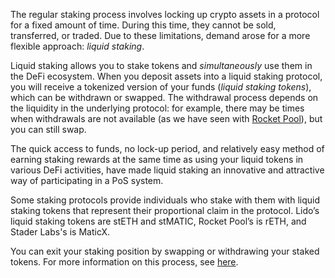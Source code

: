 The regular staking process involves locking up crypto assets in a protocol for a fixed amount of time. During this time, they cannot be sold, transferred, or traded. Due to these limitations, demand arose for a more flexible approach: *liquid staking*.


Liquid staking allows you to stake tokens and *simultaneously* use them in the DeFi ecosystem. When you deposit assets into a liquid staking protocol, you will receive a tokenized version of your funds (*liquid staking tokens*), which can be withdrawn or swapped. The withdrawal process depends on the liquidity in the underlying protocol: for example, there may be times when withdrawals are not available (as we have seen with [Rocket Pool](https://support.metamask.io/hc/en-us/articles/11936344408475-What-does-it-mean-that-Rocket-Pool-is-at-max-capacity-)), but you can still swap.


The quick access to funds, no lock-up period, and relatively easy method of earning staking rewards at the same time as using your liquid tokens in various DeFi activities, have made liquid staking an innovative and attractive way of participating in a PoS system.


Some staking protocols provide individuals who stake with them with liquid staking tokens that represent their proportional claim in the protocol. Lido’s liquid staking tokens are stETH and stMATIC, Rocket Pool’s is rETH, and Stader Labs's is MaticX.


You can exit your staking position by swapping or withdrawing your staked tokens. For more information on this process, see [here](https://support.metamask.io/hc/en-us/articles/11834605248923).

